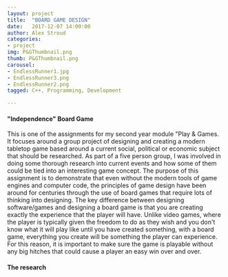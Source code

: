 ```yaml
---
layout: project
title:  "BOARD GAME DESIGN"
date:   2017-12-07 14:00:00
author: Alex Stroud
categories:
- project
img: P&GThumbnail.png
thumb: P&GThumbnail.png
carousel:
- EndlessRunner1.jpg
- EndlessRunner3.png
- EndlessRunner2.png
tagged: C++, Programming, Development

---
```


#### "Independence" Board Game

This is one of the assignments for my second year module "Play & Games. It focuses around a group project of designing and creating a modern tabletop game based around a current social, political or economic subject that should be researched. As part of a five person group, I was involved in doing some thorough research into current events and how some of them could be tied into an interesting game concept. The purpose of this assignment is to demonstrate that even without the modern tools of game engines and computer code, the principles of game design have been around for centuries through the use of board games that require lots of thinking into designing. The key difference between designing software/games and designing a board game is that you are creating exactly the experience that the player will have. Unlike video games, where the player is typically given the freedom to do as they wish and you don't know what it will play like until you have created something, with a board game, everything you create will be something the player can experience. For this reason, it is important to make sure the game is playable without any big hitches that could cause a player an easy win over and over.


#### The research

